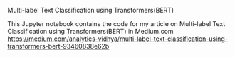 Multi-label Text Classification using Transformers(BERT)

This Jupyter notebook contains the code for my article on Multi-label Text Classification using Transformers(BERT) in Medium.com
https://medium.com/analytics-vidhya/multi-label-text-classification-using-transformers-bert-93460838e62b

